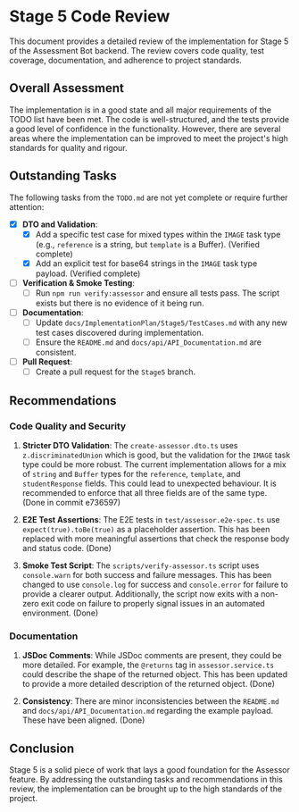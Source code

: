 # Stage 5 Code Review

This document provides a detailed review of the implementation for Stage 5 of the Assessment Bot backend. The review covers code quality, test coverage, documentation, and adherence to project standards.

## Overall Assessment

The implementation is in a good state and all major requirements of the TODO list have been met. The code is well-structured, and the tests provide a good level of confidence in the functionality. However, there are several areas where the implementation can be improved to meet the project's high standards for quality and rigour.

## Outstanding Tasks

The following tasks from the `TODO.md` are not yet complete or require further attention:

- [x] **DTO and Validation**:
  - [x] Add a specific test case for mixed types within the `IMAGE` task type (e.g., `reference` is a string, but `template` is a Buffer). (Verified complete)
  - [x] Add an explicit test for base64 strings in the `IMAGE` task type payload. (Verified complete)
- [ ] **Verification & Smoke Testing**:
  - [ ] Run `npm run verify:assessor` and ensure all tests pass. The script exists but there is no evidence of it being run.
- [ ] **Documentation**:
  - [ ] Update `docs/ImplementationPlan/Stage5/TestCases.md` with any new test cases discovered during implementation.
  - [ ] Ensure the `README.md` and `docs/api/API_Documentation.md` are consistent.
- [ ] **Pull Request**:
  - [ ] Create a pull request for the `Stage5` branch.

## Recommendations

### Code Quality and Security

1.  **Stricter DTO Validation**: The `create-assessor.dto.ts` uses `z.discriminatedUnion` which is good, but the validation for the `IMAGE` task type could be more robust. The current implementation allows for a mix of `string` and `Buffer` types for the `reference`, `template`, and `studentResponse` fields. This could lead to unexpected behaviour. It is recommended to enforce that all three fields are of the same type. (Done in commit e736597)

2.  **E2E Test Assertions**: The E2E tests in `test/assessor.e2e-spec.ts` use `expect(true).toBe(true)` as a placeholder assertion. This has been replaced with more meaningful assertions that check the response body and status code. (Done)

3.  **Smoke Test Script**: The `scripts/verify-assessor.ts` script uses `console.warn` for both success and failure messages. This has been changed to use `console.log` for success and `console.error` for failure to provide a clearer output. Additionally, the script now exits with a non-zero exit code on failure to properly signal issues in an automated environment. (Done)

### Documentation

1.  **JSDoc Comments**: While JSDoc comments are present, they could be more detailed. For example, the `@returns` tag in `assessor.service.ts` could describe the shape of the returned object. This has been updated to provide a more detailed description of the returned object. (Done)

2.  **Consistency**: There are minor inconsistencies between the `README.md` and `docs/api/API_Documentation.md` regarding the example payload. These have been aligned. (Done)

## Conclusion

Stage 5 is a solid piece of work that lays a good foundation for the Assessor feature. By addressing the outstanding tasks and recommendations in this review, the implementation can be brought up to the high standards of the project.
